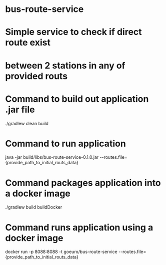 # bus-route-service  
# Simple service to check if direct route exist 
# between 2 stations in any of provided routs

# Command to build out application .jar file
./gradlew clean build 

# Command to run application
java -jar build/libs/bus-route-service-0.1.0.jar --routes.file={provide_path_to_initial_routs_data}

# Command packages application into a docker image
./gradlew build buildDocker

# Command runs application using a docker image
docker run -p 8088:8088 -t goeuro/bus-route-service --routes.file={provide_path_to_initial_routs_data}
